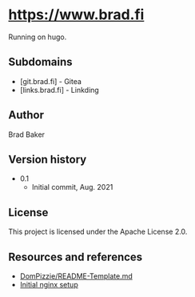# https://www.brad.fi

Running on hugo.

## Subdomains

* [git.brad.fi] - Gitea
* [links.brad.fi] - Linkding

## Author

Brad Baker  

## Version history

* 0.1
    * Initial commit, Aug. 2021

## License

This project is licensed under the Apache License 2.0.

## Resources and references

* [DomPizzie/README-Template.md](https://gist.github.com/DomPizzie/7a5ff55ffa9081f2de27c315f5018afc)
* [Initial nginx setup](https://www.digitalocean.com/community/tutorials/how-to-install-nginx-on-ubuntu-20-04)
